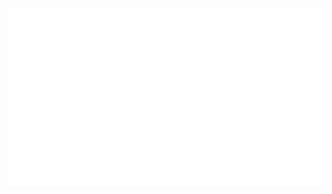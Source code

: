 <!--
<div align="center">
  <h1>TryHackMe</h1>
</div>

<br>
-->

<div align="center">
<a href="https://tryhackme.com/">
  <img 
    src="https://raw.githubusercontent.com/RomulusMirauta/TryHackMe/refs/heads/main/img/tryhackme_logo_full.svg"
    alt="GitHub_Repository_Initial_Showcase" />
</a>
</div>
